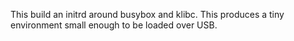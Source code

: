 This build an initrd around busybox and klibc. This produces a tiny
environment small enough to be loaded over USB.
